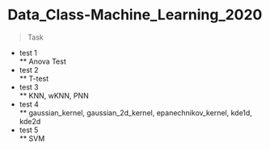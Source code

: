 # Data_Class-Machine_Learning_2020
> Task
* test 1 <br>
** Anova Test <br>
* test 2 <br>
** T-test <br>
* test 3 <br>
** KNN, wKNN, PNN <br>
* test 4 <br>
** gaussian_kernel, gaussian_2d_kernel, epanechnikov_kernel, kde1d, kde2d <br>
* test 5 <br>
** SVM <br>
